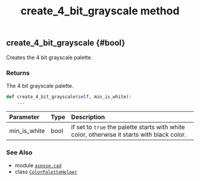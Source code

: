 ﻿---
title: create_4_bit_grayscale method
second_title: Aspose.CAD for Python via .NET API References
description: 
type: docs
weight: 30
url: /aspose.cad/colorpalettehelper/create_4_bit_grayscale/
is_root: false
---

## create_4_bit_grayscale {#bool}

Creates the 4 bit grayscale palette.


### Returns 


The 4 bit grayscale palette.


```python
def create_4_bit_grayscale(self, min_is_white):
    ...
```


| Parameter | Type | Description |
| :- | :- | :- |
| min_is_white | bool | if set to `true` the palette starts with white color, otherwise it starts with black color. |



### See Also
* module [`aspose.cad`](../../)
* class [`ColorPaletteHelper`](/cad/python-net/aspose.cad/colorpalettehelper)
